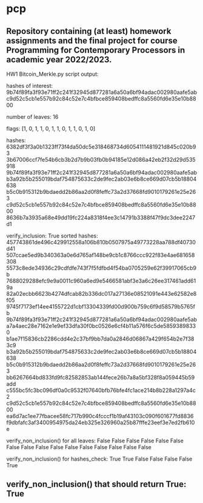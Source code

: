 # pcp
 Repository containing (at least) homework assignments and the final project for course Programming for Contemporary Processors in academic year 2022/2023.
----------------------------------------------------------------------------------------------------------------------------
HW1 Bitcoin_Merkle.py script output:

hashes of interest: 
9b74f89fa3f93e71ff2c241f32945d877281a6a50a6bf94adac002980aafe5ab
c9d52c5cb1e557b92c84c52e7c4bfbce859408bedffc8a5560fd6e35e10b8800

number of leaves: 16

flags: [1, 0, 1, 1, 0, 1, 1, 0, 1, 1, 0, 1, 0]

hashes: 
6382df3f3a0b1323ff73f4da50dc5e318468734d6054111481921d845c020b93
3b67006ccf7fe54b6cb3b2d7b9b03fb0b94185e12d086a42eb2f32d29d535918
9b74f89fa3f93e71ff2c241f32945d877281a6a50a6bf94adac002980aafe5ab
b3a92b5b255019bdaf754875633c2de9fec2ab03e6b8ce669d07cb5b18804638
b5c0b915312b9bdaedd2b86aa2d0f8feffc73a2d37668fd9010179261e25e263
c9d52c5cb1e557b92c84c52e7c4bfbce859408bedffc8a5560fd6e35e10b8800
8636b7a3935a68e49dd19fc224a8318f4ee3c14791b3388f47f9dc3dee2247d1

verify_inclusion: True
sorted hashes:
457743861de496c429912558a106b810b0507975a49773228aa788df40730d41
507ccae5ed9b340363a0e6d765af148be9cb1c8766ccc922f83e4ae681658308
5573c8ede34936c29cdfdfe743f7f5fdfbd4f54ba0705259e62f39917065cb9b
7688029288efc9e9a0011c960a6ed9e5466581abf3e3a6c26ee317461add619a
82a02ecbb6623b4274dfcab82b336dc017a27136e08521091e443e62582e8f05
9745f7173ef14ee4155722d1cbf13304339fd00d900b759c6f9d58579b5765fb
9b74f89fa3f93e71ff2c241f32945d877281a6a50a6bf94adac002980aafe5ab
a7a4aec28e7162e1e9ef33dfa30f0bc0526e6cf4b11a576f6c5de58593898330
b1ae7f15836cb2286cdd4e2c37bf9bb7da0a2846d06867a429f654b2e7f383c9
b3a92b5b255019bdaf754875633c2de9fec2ab03e6b8ce669d07cb5b18804638
b5c0b915312b9bdaedd2b86aa2d0f8feffc73a2d37668fd9010179261e25e263
bb6267664bd833fd9fc82582853ab144fece26b7a8a5bf328f8a059445b59add
c555bc5fc3bc096df0a0c9532f07640bfb76bfe4fc1ace214b8b228a1297a4c2
c9d52c5cb1e557b92c84c52e7c4bfbce859408bedffc8a5560fd6e35e10b8800
ea6d7ac1ee77fbacee58fc717b990c4fcccf1b19af43103c090f601677fd8836
f9dbfafc3af3400954975da24eb325e326960a25b87fffe23eef3e7ed2fb610e

verify_non_inclusion() for all leaves:
False
False
False
False
False
False
False
False
False
False
False
False
False
False
False
False

verify_non_inclusion() for hashes_check:
True
True
False
False
False
False
True

verify_non_inclusion() that should return True:
True
----------------------------------------------------------------------------------------------------------------------------
